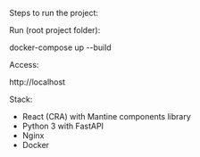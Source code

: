 Steps to run the project:

Run (root project folder):

docker-compose up --build

Access:

http://localhost

Stack:

- React (CRA) with Mantine components library
- Python 3 with FastAPI
- Nginx
- Docker
